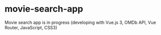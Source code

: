 # movie-search-app
Movie search app is in progress (developing with Vue.js 3, OMDb API, Vue Router, JavaScript, CSS3)
